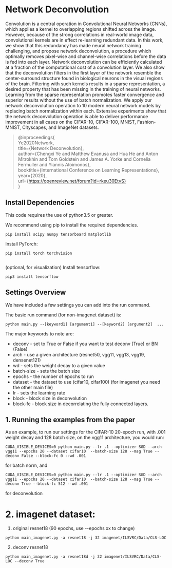 # Network Deconvolution

Convolution is a central operation in Convolutional Neural Networks (CNNs), which applies a kernel to overlapping regions shifted across the image. However, because of the strong  correlations in real-world image data, convolutional kernels are in effect re-learning redundant data. In this work, we show that this redundancy has made neural network training challenging, and propose network deconvolution, a procedure which optimally removes pixel-wise and channel-wise correlations before the data is fed into each layer. Network deconvolution can be efficiently calculated at a fraction of the computational cost of a convolution layer. We also show that the deconvolution filters in the first layer of the network resemble the center-surround structure found in biological neurons in the visual regions of the brain. Filtering with such kernels results in a sparse representation, a desired property that has been missing in the training of neural networks. Learning from the sparse representation promotes faster convergence and superior results without the use of batch normalization. We apply our network deconvolution operation to 10 modern neural network models by replacing batch normalization within each. Extensive experiments show that the network deconvolution operation is able to deliver performance improvement in all cases on the CIFAR-10, CIFAR-100, MNIST, Fashion-MNIST, Cityscapes, and ImageNet datasets.  

>@inproceedings{  
>Ye2020Network,  
>title={Network Deconvolution},  
>author={Chengxi Ye and Matthew Evanusa and Hua He and Anton Mitrokhin and Tom Goldstein and James A. Yorke and Cornelia Fermuller and Yiannis Aloimonos},  
>booktitle={International Conference on Learning Representations},  
>year={2020},  
>url={https://openreview.net/forum?id=rkeu30EtvS}  
>}  



 ## Install Dependencies

 This code requires the use of python3.5 or greater.
 
 We recommend using pip to install the required dependencies.

 ```
 pip install scipy numpy tensorboard matplotlib
 ```

 Install PyTorch:
 ```
 pip install torch torchvision
  
 ```
 
 (optional, for visualization) Install tensorflow:

 ```
 pip3 install tensorflow
 
 ```


 
 ## Settings Overview
 We have included a few settings you can add into the run command.

 The basic run command (for non-imagenet dataset) is:

 ```
 python main.py --[keyword1] [argument1] --[keyword2] [argument2]  ...
 ```

 The major keywords to note are:

 * deconv - set to True or False if you want to test deconv (True) or BN (False)
 * arch - use a given architecture (resnet50, vgg11, vgg13, vgg19, densenet121)
 * wd - sets the weight decay to a given value
 * batch-size - sets the batch size
 * epochs - the number of epochs to run
 * dataset - the dataset to use (cifar10, cifar100) (for imagenet you need the other main file)
 * lr - sets the learning rate
 * block - block size in deconvolution
 * block-fc - block size in decorrelating the fully connected layers.


 ## 1. Running the examples from the paper

 
As an example, to run our settings for the CIFAR-10 20-epoch run, with .001 weight decay and 128 batch size, on the vgg11 architecture, you would run:

```
CUDA_VISIBLE_DEVICES=0 python main.py --lr .1 --optimizer SGD --arch vgg11 --epochs 20 --dataset cifar10  --batch-size 128 --msg True --deconv False --block-fc 0 --wd .001
```
for batch norm, and

```
CUDA_VISIBLE_DEVICES=0 python main.py --lr .1 --optimizer SGD --arch vgg11 --epochs 20 --dataset cifar10  --batch-size 128 --msg True --deconv True --block-fc 512 --wd .001
```

for deconvolution
 



   
 # 2. imagenet dataset:


1. original resnet18 (90 epochs, use --epochs xx to change)
```
python main_imagenet.py -a resnet18 -j 32 imagenet/ILSVRC/Data/CLS-LOC 
```
2. deconv resnet18
```
python main_imagenet.py -a resnet18d -j 32 imagenet/ILSVRC/Data/CLS-LOC --deconv True
```

 


